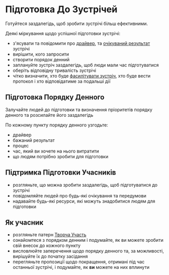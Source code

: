 # Підготовка До Зустрічей

<summary>
Готуйтеся заздалегідь, щоб зробити зустрічі більш ефективними.
</summary>

Деякі міркування щодо успішної підготовки зустрічі:

- з'ясувати та повідомити про [драйвер](glossary:driver), та [ очікуваний результат](glossary:intended-outcome) зустрічі
- вирішити, кого запросити
- створити порядок денний
- заплануйте зустріч заздалегідь, щоб люди мали час підготуватися
- оберіть відповідну тривалість зустрічі
- чітко визначити, хто буде [фасилітувати зустріч](section:facilitate-meetings), хто буде вести протокол і хто відповідатиме за подальші дії

## Підготовка Порядку Денного

Залучайте людей до підготовки та визначення пріоритетів порядку денного та розсилайте його заздалегідь

По кожному пункту порядку денного узгодьте:

- драйвер
- бажаний результат
- процес
- час, який ви хочете на нього витратити
- що людям потрібно зробити для підготовки

## Підтримка Підготовки Учасників

- розгляньте, що можна зробити заздалегідь, щоб підготуватися до зустрічі
- повідомляйте людей про будь-які очікування та передумови
- надавайте будь-які ресурси, які можуть знадобитися людям для підготовки

## Як учасник

- розгляньте патерн [Творча Участь](section:artful-participation)
- ознайомтеся з порядком денним і подумайте, як ви можете зробити свій внесок до кожного пункту
- висловлюйте заперечення щодо порядку денного та, за можливості, вирішуйте їх до початку засідання
- перегляньте пропозиції щодо покращення, отримані під час останньої зустрічі, і подумайте, як **ви** можете на них вплинути